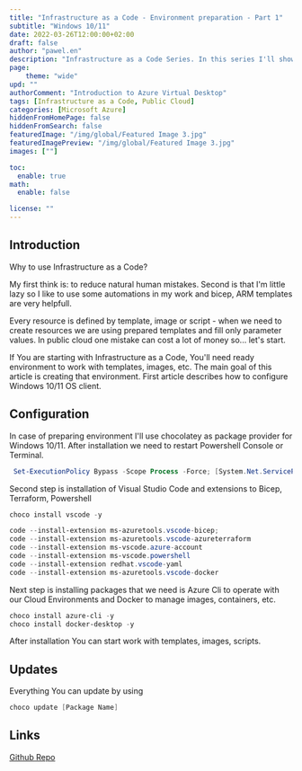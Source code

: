 ```yaml
---
title: "Infrastructure as a Code - Environment preparation - Part 1"
subtitle: "Windows 10/11"
date: 2022-03-26T12:00:00+02:00
draft: false
author: "pawel.en"
description: "Infrastructure as a Code Series. In this series I'll show how to start with IaaC "
page:
    theme: "wide"
upd: ""
authorComment: "Introduction to Azure Virtual Desktop"
tags: [Infrastructure as a Code, Public Cloud]
categories: [Microsoft Azure]
hiddenFromHomePage: false
hiddenFromSearch: false
featuredImage: "/img/global/Featured Image 3.jpg"
featuredImagePreview: "/img/global/Featured Image 3.jpg"
images: [""]

toc:
  enable: true
math:
  enable: false

license: ""
---
```


<!--more-->
## Introduction

Why to use Infrastructure as a Code? 

My first think is: to reduce natural human mistakes. Second is that I'm little lazy so I like to use some automations in my work and bicep, ARM templates are very helpfull. 

Every resource is defined by template, image or script - when we need to create resources we are using prepared templates and fill only parameter values. 
In public cloud one mistake can cost a lot of money so... let's start.

If You are starting with Infrastructure as a Code, You'll need ready environment to work with templates, images, etc. 
The main goal of this article is creating that environment.
First article describes how to configure Windows 10/11 OS client.

## Configuration

In case of preparing environment I'll use chocolatey as package provider for Windows 10/11. After installation we need to restart Powershell Console or Terminal.

``` Powershell
 Set-ExecutionPolicy Bypass -Scope Process -Force; [System.Net.ServicePointManager]::SecurityProtocol = [System.Net.ServicePointManager]::SecurityProtocol -bor 3072; iex ((New-Object System.Net.WebClient).DownloadString('https://community.chocolatey.org/install.ps1')) 
```

Second step is installation of Visual Studio Code and extensions to Bicep, Terraform, Powershell

``` Powershell
choco install vscode -y

code --install-extension ms-azuretools.vscode-bicep; 
code --install-extension ms-azuretools.vscode-azureterraform 
code --install-extension ms-vscode.azure-account 
code --install-extension ms-vscode.powershell 
code --install-extension redhat.vscode-yaml
code --install-extension ms-azuretools.vscode-docker 
```

Next step is installing packages that we need is Azure Cli to operate with our Cloud Environments and Docker to manage images, containers, etc.

``` Powershell
choco install azure-cli -y
choco install docker-desktop -y
```

After installation You can start work with templates, images, scripts.

## Updates

Everything You can update by using

``` Powershell
choco update [Package Name]
```

## Links

[Github Repo](https://github.com/pchylak/inCloud.blog/blob/main/IaaC/WindowsEnvScript.md)